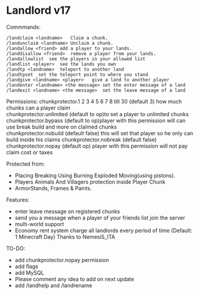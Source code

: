 # Landlord v17

Commmands:

	/landclaim <landname>	Claim a chunk.	
	/landunclaim <landname>	Unclaim a chunk.	
	/landallow <friend>	add a player to your lands.	
	/landdisallow <friend>	remove a player from your lands.	
	/landallowlist	see the players in your allowed list	
	/landlist <player>	see the lands you own	
	/landtp <landname>	teleport to another land	
	/landtpset	set the teleport point to where you stand	
	/landgive <landname> <player>	give a land to another player	
	/landenter <landname> <the message>	set the enter message of a land	
	/landexit <landname> <the message>	set the leave message of a land
Permissions:
	chunkprotector.1 2 3 4 5 6 7 8 till 30	(default 3) how much chunks can a player claim	
	chunkprotector.unlimited	(default to op)to set a player to unlimited chunks	
	chunkprotector.bypass	(default to op)player with this permission will can use break 
	build and more on claimed chunks	
	chunkprotector.nobuild	(default false) this will set that player so he only can 
	build inside his claims	
	chunkprotector.nobreak	(default false)	
	chunkprotector.nopay	(default op) player with this permission will not pay claim cost or taxes

Protected from:
- Placing Breaking Using Burning Exploded Moving(using pistons).
- Players Animals And Villagers protection inside Player Chunk
- ArmorStands, Frames & Paints.

Features:
- enter leave message on registered chunks
- send you a message when a player of your friends list join the server
- multi-world support
- Economy rent system charge all landlords every period of time (Default: 1 Minecraft Day)
Thanks to NemesiS_ITA

TO-DO:
- add chunkprotector.nopay permission
- add flags
- add MySQL
- Please comment any idea to add on next update
- add /landhelp and /landrename

 
